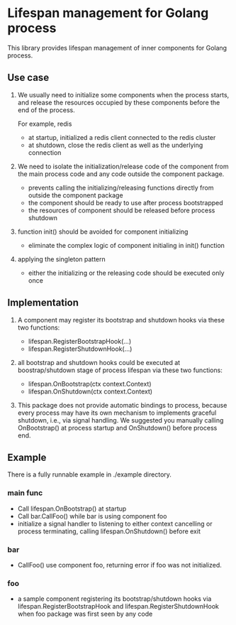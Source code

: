 # Lifespan management for Golang process

This library provides lifespan management of inner components for Golang process. 

## Use case

1) We usually need to initialize some components when the process starts, and release the resources occupied by these components before the end of the process.

   For example, redis

   * at startup, initialized a redis client connected to the redis cluster
   * at shutdown, close the redis client as well as the underlying connection  

2) We need to isolate the initialization/release code of the component from the main process code and any code outside the component package.

   * prevents calling the initializing/releasing functions directly from outside the component package
   * the component should be ready to use after process bootstrapped
   * the resources of component should be released before process shutdown

3) function init() should be avoided for component initializing
   * eliminate the complex logic of component initialing in init() function

4) applying the singleton pattern
   * either the initializing or the releasing code should be executed only once

## Implementation

1) A component may register its bootstrap and shutdown hooks via these two functions:
   * lifespan.RegisterBootstrapHook(...)
   * lifespan.RegisterShutdownHook(...)

2) all bootstrap and shutdown hooks could be executed at boostrap/shutdown stage of process lifespan via these two functions:
    * lifespan.OnBootstrap(ctx context.Context)
    * lifespan.OnShutdown(ctx context.Context)
   
3) This package does not provide automatic bindings to process, because every process may have its own mechanism to implements graceful shutdown, i.e., via signal handling.
We suggested you manually calling OnBootstrap() at process startup and OnShutdown() before process end.

## Example
There is a fully runnable example in ./example directory. 

### main func
* Call lifespan.OnBootstrap() at startup
* Call bar.CallFoo() while bar is using component foo
* initialize a signal handler to listening to either context cancelling or process terminating, calling lifespan.OnShutdown() before exit

### bar
* CallFoo() use component foo, returning error if foo was not initialized.

### foo
* a sample component registering its bootstrap/shutdown hooks via lifespan.RegisterBootstrapHook and lifespan.RegisterShutdownHook when foo package was first seen by any code